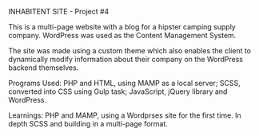INHABITENT SITE - Project #4

This is a multi-page website with a blog for a hipster camping supply company.  WordPress was used as the Content Management System.

The site was made using a custom theme which also enables the client to dynamically modify information about their company on the WordPress backend themselves. 

Programs Used:
PHP and HTML, using MAMP as a local server; SCSS, converted into CSS using Gulp task; JavaScript, jQuery library and WordPress.

Learnings:
PHP and MAMP, using a Wordprses site for the first time.  In depth SCSS and building in a multi-page format.





